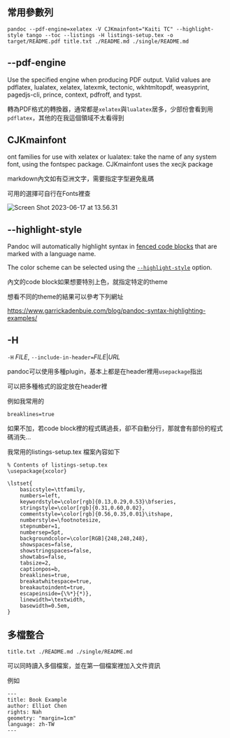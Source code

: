 
## 常用參數列
```
pandoc --pdf-engine=xelatex -V CJKmainfont="Kaiti TC" --highlight-style tango --toc --listings -H listings-setup.tex -o target/README.pdf title.txt ./README.md ./single/README.md
```

## --pdf-engine

Use the specified engine when producing PDF output. Valid values are pdflatex, lualatex, xelatex, latexmk, tectonic, wkhtmltopdf, weasyprint, pagedjs-cli, prince, context, pdfroff, and typst. 

轉為PDF格式的轉換器，通常都是`xelatex`與`lualatex`居多，少部份會看到用`pdflatex`，其他的在我這個領域不太看得到

## CJKmainfont

ont families for use with xelatex or lualatex: take the name of any system font, using the fontspec package. CJKmainfont uses the xecjk package

markdown內文如有亞洲文字，需要指定字型避免亂碼

可用的選擇可自行在Fonts裡查



![Screen Shot 2023-06-17 at 13.56.31](https://picgo.ap-south-1.linodeobjects.com/20230617/79bc5b6aea4269d02661609b81f5ee44.png)

## --highlight-style

Pandoc will automatically highlight syntax in [fenced code blocks](https://pandoc.org/MANUAL.html#fenced-code-blocks) that are marked with a language name.

The color scheme can be selected using the [`--highlight-style`](https://pandoc.org/MANUAL.html#option--highlight-style) option.

內文的code block如果想要特別上色，就指定特定的theme

想看不同的theme的結果可以參考下列網址

https://www.garrickadenbuie.com/blog/pandoc-syntax-highlighting-examples/

## -H

`-H` *FILE*, `--include-in-header=`*FILE*|*URL*

pandoc可以使用多種plugin，基本上都是在header裡用`usepackage`指出

可以把多種格式的設定放在header裡

例如我常用的

`breaklines=true`

如果不加，若code block裡的程式碼過長，卻不自動分行，那就會有部份的程式碼消失...

我常用的listings-setup.tex 檔案內容如下

```
% Contents of listings-setup.tex
\usepackage{xcolor}

\lstset{
    basicstyle=\ttfamily,
    numbers=left,
    keywordstyle=\color[rgb]{0.13,0.29,0.53}\bfseries,
    stringstyle=\color[rgb]{0.31,0.60,0.02},
    commentstyle=\color[rgb]{0.56,0.35,0.01}\itshape,
    numberstyle=\footnotesize,
    stepnumber=1,
    numbersep=5pt,
    backgroundcolor=\color[RGB]{248,248,248},
    showspaces=false,
    showstringspaces=false,
    showtabs=false,
    tabsize=2,
    captionpos=b,
    breaklines=true,
    breakatwhitespace=true,
    breakautoindent=true,
    escapeinside={\%*}{*)},
    linewidth=\textwidth,
    basewidth=0.5em,
}

```



## 多檔整合

`title.txt ./README.md ./single/README.md`

可以同時讀入多個檔案，並在第一個檔案裡加入文件資訊

例如

```
---
title: Book Example
author: Elliot Chen
rights: Nah
geometry: "margin=1cm"
language: zh-TW
---
```



